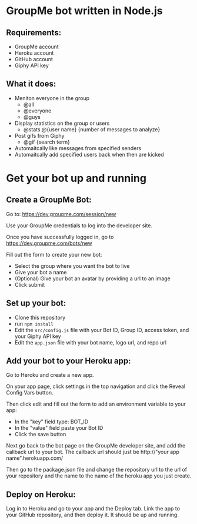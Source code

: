 # GroupMe bot written in Node.js

## Requirements:

  * GroupMe account
  * Heroku account
  * GitHub account
  * Giphy API key

## What it does:

  * Meniton everyone in the group
    * @all
  	* @everyone
  	* @guys
  * Display statistics on the group or users
  	* @stats @{user name} {number of messages to analyze}
  * Post gifs from Giphy
    * @gif {search term}
  * Automaitcally like messages from specified senders
  * Automaitcally add specified users back when then are kicked

# Get your bot up and running

## Create a GroupMe Bot:

Go to: https://dev.groupme.com/session/new

Use your GroupMe credentials to log into the developer site.

Once you have successfully logged in, go to https://dev.groupme.com/bots/new

Fill out the form to create your new bot:

  * Select the group where you want the bot to live
  * Give your bot a name
  * (Optional) Give your bot an avatar by providing a url to an image
  * Click submit

## Set up your bot:

  * Clone this repository
  * run `npm install`
  * Edit the `src/config.js` file with your Bot ID, Group ID, access token, and your Giphy API key
  * Edit the `app.json` file with your bot name, logo url, and repo url

## Add your bot to your Heroku app:

Go to Heroku and create a new app.

On your app page, click settings in the top navigation and click the Reveal Config Vars button.

Then click edit and fill out the form to add an environment variable to your app:

  * In the "key" field type: BOT_ID
  * In the "value" field paste your Bot ID
  * Click the save button

Next go back to the bot page on the GroupMe developer site, and add the callback url to your bot. The callback url should just be http://"your app name".herokuapp.com/

Then go to the package.json file and change the repository url to the url of your repository and the name to the name of the heroku app you just create.

## Deploy on Heroku:

Log in to Heroku and go to your app and the Deploy tab. Link the app to your GitHub repository, and then deploy it. It should be up and running.
